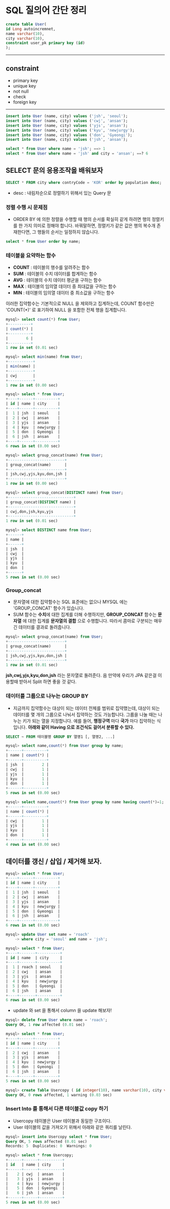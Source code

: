 # SQL 질의어 간단 정리

```sql
create table User(
id Long autoincremnet,
name varchar(10),
city varchar(10),
constraint user_pk primary key (id)
);
```

---

## constraint

- primary key
- unique key
- not null
- check
- foreign key

---

```sql
insert into User (name, city) values ('jsh', 'seoul');
insert into User (name, city) values ('cwj', 'ansan');
insert into User (name, city) values ('yjs', 'ansan');
insert into User (name, city) values ('kyu', 'newjurgy');
insert into User (name, city) values ('don', 'Gyeongi');
insert into User (name, city) values ('jsh', 'ansan');

select * from User where name = 'jsh'; ==> 1
select * from User where name = 'jsh' and city = 'ansan'; ==? 6
```

## SELECT 문의 응용조작을 배워보자

```sql
SELECT * FROM city where contryCode = 'KOR' order by population desc;
```

- desc : 내림차순으로 정렬하기 위해서 있는 Query 문

### 정렬 수행 시 문제점

- ORDER BY 에 의한 정렬을 수행할 때 행의 순서를 확실히 같게 하려면 행의 정렬키를 한 가지 의미로 정해야 합니다. 바꿔말하면, 정렬키가 같은 값은 행의 복수개 존재한다면, 그 행들의 순서는 일정하지 않습니다.

```sql
select * from User order by name;
```

### 테이블을 요약하는 함수

- **COUNT** : 테이블의 행수를 알려주는 함수
- **SUM** : 테이블의 수치 데이터를 합계하는 함수
- **AVG** : 테이블의 수치 데이터 평균을 구하는 함수
- **MAX** : 테이블의 임의열 데이터 중 최대값을 구하는 함수
- **MIN** : 테이블의 임의열 데이터 중 최소값을 구하는 함수

이러한 집약함수는 기본적으로 NULL 을 제외하고 집계하는데, COUNT 함수만은 'COUNT(*)' 로 표기하여 NULL 을 포함한 전체 행을 집계합니다. 

```sql
mysql> select count(*) from User;
+----------+
| count(*) |
+----------+
|        6 |
+----------+
1 row in set (0.01 sec)
```

```sql
mysql> select min(name) from User;
+-----------+
| min(name) |
+-----------+
| cwj       |
+-----------+
1 row in set (0.00 sec)
```

```sql
mysql> select * from User;
+----+------+----------+
| id | name | city     |
+----+------+----------+
|  1 | jsh  | seoul    |
|  2 | cwj  | ansan    |
|  3 | yjs  | ansan    |
|  4 | kyu  | newjurgy |
|  5 | don  | Gyeongi  |
|  6 | jsh  | ansan    |
+----+------+----------+
6 rows in set (0.00 sec)

mysql> select group_concat(name) from User;
+-------------------------+
| group_concat(name)      |
+-------------------------+
| jsh,cwj,yjs,kyu,don,jsh |
+-------------------------+
1 row in set (0.00 sec)

mysql> select group_concat(DISTINCT name) from User;
+-----------------------------+
| group_concat(DISTINCT name) |
+-----------------------------+
| cwj,don,jsh,kyu,yjs         |
+-----------------------------+
1 row in set (0.01 sec)

mysql> select DISTINCT name from User;
+------+
| name |
+------+
| jsh  |
| cwj  |
| yjs  |
| kyu  |
| don  |
+------+
5 rows in set (0.00 sec)
```

### Group_concat

- 문자열에 대한 집약함수는 SQL 표준에는 없으나 MYSQL 에는 'GROUP_CONCAT' 함수가 있습니다.
- SUM 함수는 **수치**에 대한 집계를 더해 수행하지만, **GROUP_CONCAT** 함수는 **문자열** 에 대한 집계를 **문자열의 결합** 으로 수행합니다. 따라서 콤마로 구분되는 매우 긴 데이터를 결과로 돌려줍니다.

```sql
mysql> select group_concat(name) from User;
+-------------------------+
| group_concat(name)      |
+-------------------------+
| jsh,cwj,yjs,kyu,don,jsh |
+-------------------------+
1 row in set (0.01 sec)
```

**jsh,cwj,yjs,kyu,don,jsh** 라는 문자열로 돌려준다. 음 만약에 우리가 JPA 같은걸 이용할때 받아서 Split 하면 좋을 것 같다.

### 데이터를 그룹으로 나누는 GROUP BY

- 지금까지 집약함수는 대상이 되는 데이터 전체를 범위로 집약했는데, 대상이 되는 데이터를 몇 개의 그룹으로 나눠서 집약하는 것도 가능합니다. 그룹을 나눌 때는 나누는 키가 되는 열을 지정합니다. 예를 들어, **행정구역** 마다 **국가** 마다 집약하는 식입니다. **아래와 같이 Having 으로 조건식도 걸어서 분류할 수 있다.**

```sql
SELECT ~ FROM 테이블명 GROUP BY 열명1 [, 열명2, ...]
```

```sql
mysql> select name,count(*) from User group by name;
+------+----------+
| name | count(*) |
+------+----------+
| jsh  |        2 |
| cwj  |        1 |
| yjs  |        1 |
| kyu  |        1 |
| don  |        1 |
+------+----------+
5 rows in set (0.00 sec)
```

```sql
mysql> select name,count(*) from User group by name having count(*)=1;
+------+----------+
| name | count(*) |
+------+----------+
| cwj  |        1 |
| yjs  |        1 |
| kyu  |        1 |
| don  |        1 |
+------+----------+
4 rows in set (0.00 sec)
```

## 데이터를 갱신 / 삽입 / 제거해 보자.

```sql
mysql> select * from User;
+----+------+----------+
| id | name | city     |
+----+------+----------+
|  1 | jsh  | seoul    |
|  2 | cwj  | ansan    |
|  3 | yjs  | ansan    |
|  4 | kyu  | newjurgy |
|  5 | don  | Gyeongi  |
|  6 | jsh  | ansan    |
+----+------+----------+
6 rows in set (0.00 sec)
```

```sql
mysql> update User set name = 'roach'
    -> where city = 'seoul' and name = 'jsh';
```

```sql
mysql> select * from User;
+----+-------+----------+
| id | name  | city     |
+----+-------+----------+
|  1 | roach | seoul    |
|  2 | cwj   | ansan    |
|  3 | yjs   | ansan    |
|  4 | kyu   | newjurgy |
|  5 | don   | Gyeongi  |
|  6 | jsh   | ansan    |
+----+-------+----------+
6 rows in set (0.00 sec)
```

- update 와 set 을 통해서 column 을 update 해보자!

```sql
mysql> delete from User where name = 'roach';
Query OK, 1 row affected (0.01 sec)

mysql> select * from User;
+----+------+----------+
| id | name | city     |
+----+------+----------+
|  2 | cwj  | ansan    |
|  3 | yjs  | ansan    |
|  4 | kyu  | newjurgy |
|  5 | don  | Gyeongi  |
|  6 | jsh  | ansan    |
+----+------+----------+
5 rows in set (0.00 sec)
```

```sql
mysql> create Table Usercopy ( id integer(10), name varchar(10), city varchar(10) );
Query OK, 0 rows affected, 1 warning (0.03 sec)
```

### Insert Into 를 통해서 다른 테이블값 copy 하기

- Usercopy 테이블은 User 테이블과 동일한 구조이다.
- User 테이블의 값을 가져오기 위해서 아래와 같은 쿼리를 날린다.

```sql
mysql> insert into Usercopy select * from User;
Query OK, 5 rows affected (0.01 sec)
Records: 5  Duplicates: 0  Warnings: 0

mysql> select * from Usercopy;
+------+------+----------+
| id   | name | city     |
+------+------+----------+
|    2 | cwj  | ansan    |
|    3 | yjs  | ansan    |
|    4 | kyu  | newjurgy |
|    5 | don  | Gyeongi  |
|    6 | jsh  | ansan    |
+------+------+----------+
5 rows in set (0.00 sec)
```
